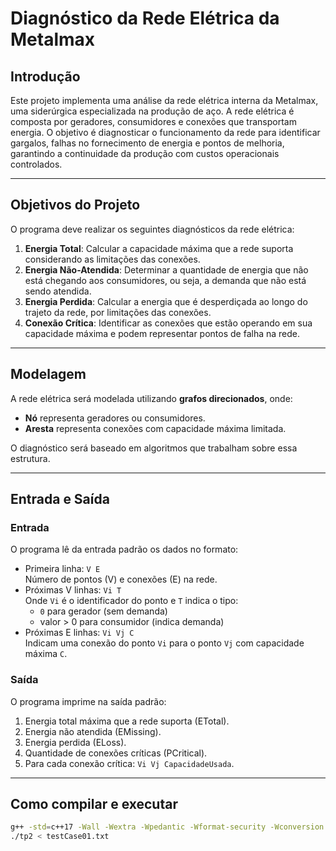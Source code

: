 # Diagnóstico da Rede Elétrica da Metalmax

## Introdução

Este projeto implementa uma análise da rede elétrica interna da Metalmax, uma siderúrgica especializada na produção de aço. A rede elétrica é composta por geradores, consumidores e conexões que transportam energia. O objetivo é diagnosticar o funcionamento da rede para identificar gargalos, falhas no fornecimento de energia e pontos de melhoria, garantindo a continuidade da produção com custos operacionais controlados.

---

## Objetivos do Projeto

O programa deve realizar os seguintes diagnósticos da rede elétrica:

1. **Energia Total**: Calcular a capacidade máxima que a rede suporta considerando as limitações das conexões.
2. **Energia Não-Atendida**: Determinar a quantidade de energia que não está chegando aos consumidores, ou seja, a demanda que não está sendo atendida.
3. **Energia Perdida**: Calcular a energia que é desperdiçada ao longo do trajeto da rede, por limitações das conexões.
4. **Conexão Crítica**: Identificar as conexões que estão operando em sua capacidade máxima e podem representar pontos de falha na rede.

---

## Modelagem

A rede elétrica será modelada utilizando **grafos direcionados**, onde:

- **Nó** representa geradores ou consumidores.
- **Aresta** representa conexões com capacidade máxima limitada.
  
O diagnóstico será baseado em algoritmos que trabalham sobre essa estrutura.

---

## Entrada e Saída

### Entrada

O programa lê da entrada padrão os dados no formato:

- Primeira linha: `V E`  
  Número de pontos (V) e conexões (E) na rede.
- Próximas V linhas: `Vi T`  
  Onde `Vi` é o identificador do ponto e `T` indica o tipo:
  - `0` para gerador (sem demanda)
  - valor > 0 para consumidor (indica demanda)
- Próximas E linhas: `Vi Vj C`  
  Indicam uma conexão do ponto `Vi` para o ponto `Vj` com capacidade máxima `C`.

### Saída

O programa imprime na saída padrão:

1. Energia total máxima que a rede suporta (ETotal).
2. Energia não atendida (EMissing).
3. Energia perdida (ELoss).
4. Quantidade de conexões críticas (PCritical).
5. Para cada conexão crítica: `Vi Vj CapacidadeUsada`.

---

## Como compilar e executar

```bash
g++ -std=c++17 -Wall -Wextra -Wpedantic -Wformat-security -Wconversion -Werror -o tp2 main.cpp graph.cpp diagnostics.cpp
./tp2 < testCase01.txt
